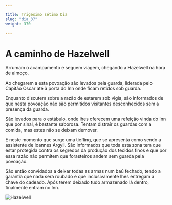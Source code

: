 ```yaml
---

title: Trigésimo sétimo Dia 
slug: "dia_37"
weight: 370

---
```


# A caminho de Hazelwell

Arrumam o acampamento e seguem viagem, chegando a Hazelwell na hora de almoço.

Ao chegarem a esta povoação são levados pela guarda, liderada pelo Capitão Oscar até à porta do Inn onde ficam retidos sob guarda.

Enquanto discutem sobre a razão de estarem sob vigia, são informados de que nesta povoação não são permitidos visitantes desconhecidos sem a presença da guarda.

São levados para o estábulo, onde lhes oferecem uma refeição vinda do Inn que por sinal, é bastante saborosa. Tentam distraír os guardas com a comida, mas estes não se deixam demover.

É neste momento que surge uma tiefling, que se apresenta como sendo a assistente de Ioannes Argyll. São informados que toda esta zona tem que estar protegida contra os segredos da produção dos tecidos finos e que por essa razão não permitem que forasteiros andem sem guarda pela povoação.

São então convidados a deixar todas as armas num baú fechado, tendo a garantia que nada será roubado e que inclusivamente lhes entregam a chave do cadeado. Após terem deixado tudo armazenado lá dentro, finalmente entram no Inn.

![Hazelwell](/images/Hazelwell.png)



